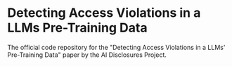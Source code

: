 # Detecting Access Violations in a LLMs Pre-Training Data
The official code repository for the "Detecting Access Violations in a LLMs' Pre-Training Data" paper by the AI Disclosures Project.
